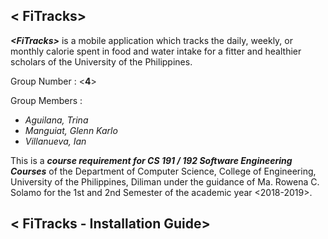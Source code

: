 ## &lt; FiTracks> 

**_&lt;FiTracks>_** is a mobile application which tracks the daily, weekly, or monthly calorie spent in food and water intake for a fitter and healthier scholars of the University of the Philippines.

Group Number : &lt;**4**> 

Group Members : 
- *Aguilana, Trina*
- *Manguiat, Glenn Karlo*
- *Villanueva, Ian*

This is a **_course requirement for CS 191 / 192 Software Engineering Courses_** of the Department of Computer Science, College of Engineering, University of the Philippines, Diliman under the guidance of Ma. Rowena C. Solamo for the 1st and 2nd Semester of the academic year &lt;2018-2019>.


## &lt; FiTracks - Installation Guide> 
